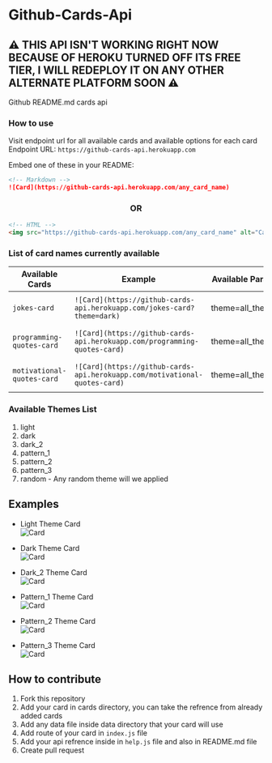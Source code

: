 # Github-Cards-Api

## ⚠️ THIS API ISN'T WORKING RIGHT NOW BECAUSE OF HEROKU TURNED OFF ITS FREE TIER, I WILL REDEPLOY IT ON ANY OTHER ALTERNATE PLATFORM SOON ⚠️

Github README.md cards api

### How to use

Visit endpoint url for all available cards and available options for each card <br/>
Endpoint URL: `https://github-cards-api.herokuapp.com`

Embed one of these in your README:

```md
<!-- Markdown -->
![Card](https://github-cards-api.herokuapp.com/any_card_name)
```

<h3 align="center">OR</h3>

```html
<!-- HTML -->
<img src="https://github-cards-api.herokuapp.com/any_card_name" alt="Card" />
```


### List of card names currently available

| Available Cards | Example | Available Params | Preview |
| --------------- | ------- | ---------------- | ------- |
| `jokes-card` | `![Card](https://github-cards-api.herokuapp.com/jokes-card?theme=dark)` | theme=all_themes | https://github-cards-api.herokuapp.com/jokes-card?theme=dark |
| `programming-quotes-card` | `![Card](https://github-cards-api.herokuapp.com/programming-quotes-card)` | theme=all_themes | https://github-cards-api.herokuapp.com/programming-quotes-card |
| `motivational-quotes-card` | `![Card](https://github-cards-api.herokuapp.com/motivational-quotes-card)` | theme=all_themes | https://github-cards-api.herokuapp.com/motivational-quotes-card |


### Available Themes List
1. light
2. dark
3. dark_2
4. pattern_1
5. pattern_2
6. pattern_3
7. random - Any random theme will we applied

## Examples
- Light Theme Card <br/>
![Card](https://github-cards-api.herokuapp.com/jokes-card?theme=light)

- Dark Theme Card <br/>
![Card](https://github-cards-api.herokuapp.com/jokes-card?theme=dark)

- Dark_2 Theme Card <br/>
![Card](https://github-cards-api.herokuapp.com/jokes-card?theme=dark_2)

- Pattern_1 Theme Card <br/>
![Card](https://github-cards-api.herokuapp.com/jokes-card?theme=pattern_1)

- Pattern_2 Theme Card <br/>
![Card](https://github-cards-api.herokuapp.com/jokes-card?theme=pattern_2)

- Pattern_3 Theme Card <br/>
![Card](https://github-cards-api.herokuapp.com/jokes-card?theme=pattern_3)

## How to contribute

1. Fork this repository
2. Add your card in cards directory, you can take the refrence from already added cards
3. Add any data file inside data directory that your card will use
4. Add route of your card in `index.js` file
5. Add your api refrence inside in `help.js` file and also in README.md file
6. Create pull request


